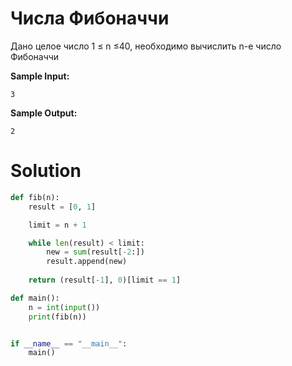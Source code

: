 # Числа Фибоначчи


Дано целое число 1 ≤ n ≤40, необходимо вычислить n-е число Фибоначчи 

**Sample Input:**
```
3
```
**Sample Output:**
```
2
```

# Solution
```python
def fib(n):
    result = [0, 1]

    limit = n + 1

    while len(result) < limit:
        new = sum(result[-2:])
        result.append(new)
    
    return (result[-1], 0)[limit == 1]

def main():
    n = int(input())
    print(fib(n))


if __name__ == "__main__":
    main()
```